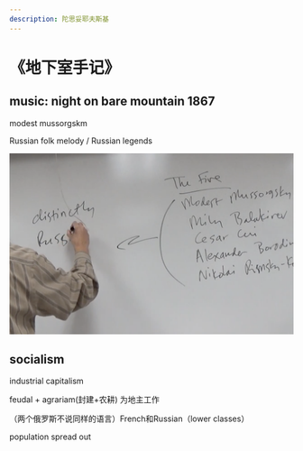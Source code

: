 ```yaml
---
description: 陀思妥耶夫斯基
---
```


# 《地下室手记》

## music: night on bare mountain 1867

modest mussorgskm 

Russian folk melody / Russian legends

![what make us special unique different](.gitbook/assets/jie-ping-20210102-xia-wu-8.02.54.png)

## socialism

industrial capitalism

feudal + agrariam\(封建+农耕\) 为地主工作

（两个俄罗斯不说同样的语言）French和Russian（lower classes）



population spread out









